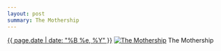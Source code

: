 ```yaml
---
layout: post
summary: The Mothership
---
```


<p>
  <time><a href="/534">{{ page.date | date: "%B %e, %Y" }}</a></time>
  <a href="/534"><img src="{{ site.assets_url }}/534-480.jpg" srcset="{{ site.assets_url }}/534-240.jpg 240w, {{ site.assets_url }}/534-480.jpg 480w, {{ site.assets_url }}/534-720.jpg 720w, {{ site.assets_url }}/534-960.jpg 960w" sizes="(min-width: 700px) 50vw, calc(100vw - 2rem)" alt="The Mothership" /></a>
  <span>The Mothership</span>
</p>
